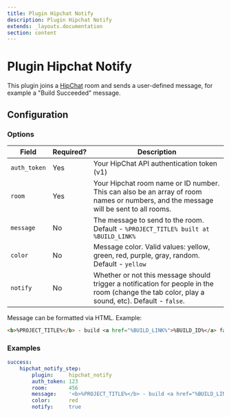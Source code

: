 ```yaml
---
title: Plugin Hipchat Notify
description: Plugin Hipchat Notify
extends: _layouts.documentation
section: content
---
```


Plugin Hipchat Notify
=====================

This plugin joins a [HipChat](https://www.hipchat.com/) room and sends a user-defined message, for example a 
"Build Succeeded" message.

Configuration
-------------

### Options

| Field | Required? | Description |
|-------|-----------|-------------|
| `auth_token` | Yes | Your HipChat API authentication token (v1) |
| `room`       | Yes | Your Hipchat room name or ID number. This can also be an array of room names or numbers, and the message will be sent to all rooms. |
| `message`    | No  | The message to send to the room. Default - `%PROJECT_TITLE% built at %BUILD_LINK%` |
| `color`      | No  | Message color. Valid values: yellow, green, red, purple, gray, random. Default - `yellow`|
| `notify`     | No  | Whether or not this message should trigger a notification for people in the room (change the tab color, play a sound, etc). Default - `false`. |

Message can be formatted via HTML. Example:
```html
<b>%PROJECT_TITLE%</b> - build <a href="%BUILD_LINK%">%BUILD_ID%</a> failed!
```

### Examples

```yml
success:
    hipchat_notify_step:
        plugin:     hipchat_notify
        auth_token: 123
        room:       456
        message:    '<b>%PROJECT_TITLE%</b> - build <a href="%BUILD_LINK%">%BUILD_ID%</a> failed!'
        color:      red
        notify:     true
```
